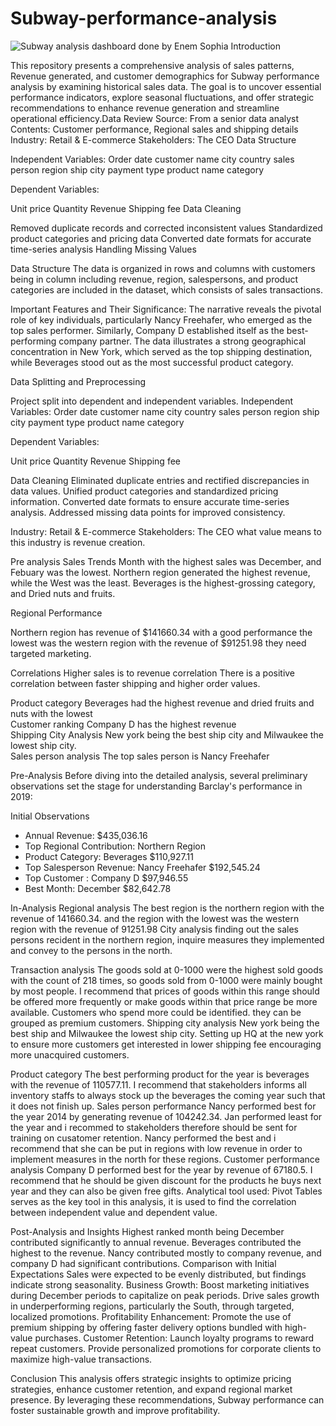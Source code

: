 # Subway-performance-analysis
![Subway analysis dashboard done by Enem Sophia](https://github.com/user-attachments/assets/b32235b0-e633-437b-b3a0-0b81aac0749d)
Introduction

This repository presents a comprehensive analysis of sales patterns, Revenue generated, and customer demographics for Subway performance analysis by examining historical sales data. The goal is to uncover essential performance indicators, explore seasonal fluctuations, and offer strategic recommendations to enhance revenue generation and streamline operational efficiency.Data Review                                                                                                                                                   Source: From a senior data analyst
Contents: Customer performance, Regional sales and shipping details
Industry: Retail & E-commerce
Stakeholders: The CEO
Data Structure

Independent Variables:
Order date
customer name
city
country
sales person
region
ship city
payment type
product name
category

Dependent Variables:

Unit price
Quantity
Revenue
Shipping fee
                                                                                                                                                                   Data Cleaning

Removed duplicate records and corrected inconsistent values
Standardized product categories and pricing data
Converted date formats for accurate time-series analysis
Handling Missing Values

Data Structure
The data is organized in rows and columns with customers being in column including revenue, region, salespersons, and product categories are included in the dataset, which consists of sales transactions.


Important Features and Their Significance: The narrative reveals the pivotal role of key individuals, particularly Nancy Freehafer, who emerged as the top sales performer. Similarly, Company D established itself as the best-performing company partner. The data illustrates a strong geographical concentration in New York, which served as the top shipping destination, while Beverages stood out as the most successful product category.


Data Splitting and Preprocessing


Project split into dependent and independent variables.
Independent Variables:
Order date
customer name
city
country
sales person
region
ship city
payment type
product name
category

Dependent Variables:

Unit price
Quantity
Revenue
Shipping fee


Data Cleaning
Eliminated duplicate entries and rectified discrepancies in data values.
Unified product categories and standardized pricing information.
Converted date formats to ensure accurate time-series analysis.
Addressed missing data points for improved consistency.

Industry: Retail & E-commerce
Stakeholders: The CEO
what value means to this industry is revenue creation.   
                                                                                    

Pre analysis                                                                                                                                Sales Trends
Month with the highest sales was December, and Febuary was the lowest. 
Northern region generated the highest revenue, while the West was the least.
Beverages is the highest-grossing category, and Dried nuts and fruits.

Regional Performance

Northern region has revenue of $141660.34 with a good performance
the lowest was the western region with the revenue of $91251.98 they need targeted marketing.

Correlations
Higher sales is to revenue correlation
There is a positive correlation between faster shipping and higher order values.                                                          

Product category                                                                                                                                                                Beverages had the highest revenue and dried fruits and nuts with the lowest                                                                              
Customer ranking                                                                                                                                                               Company D has the highest revenue                                                                                                                                                    
Shipping City Analysis
New york being the best ship city and Milwaukee the lowest ship city.                                                                          
Sales person analysis                                                                                                                      The top sales person is Nancy Freehafer


Pre-Analysis
Before diving into the detailed analysis, several preliminary observations set the stage for understanding Barclay's performance in 2019:

Initial Observations
- Annual Revenue: $435,036.16
- Top Regional Contribution: Northern Region 
- Product Category: Beverages $110,927.11
- Top Salesperson Revenue: Nancy Freehafer $192,545.24
- Top Customer : Company D $97,946.55
- Best Month: December $82,642.78

In-Analysis
Regional analysis
The best region is the northern region with the revenue of 141660.34. and the region with the lowest was the western region with the revenue of 91251.98
City analysis 
finding out the sales persons recident in the northern region, inquire measures they implemented and convey to the persons in the north.


Transaction analysis 
The goods sold at 0-1000 were the highest sold goods with the count of 218 times, so goods sold from 0-1000 were mainly bought by most people. I recommend that prices of goods within this range should be offered more frequently or make goods within that price range be more available. Customers who spend more could be identified. they can be grouped as premium customers. 
Shipping city analysis 
New york being the best ship and Milwaukee the lowest ship city. 
 Setting up HQ at the new york to ensure more customers get interested in lower shipping fee encouraging more unacquired customers.


Product category
The best performing product for the year is beverages with the revenue of 110577.11. I recommend that stakeholders informs all inventory staffs to  always stock up the beverages the coming year such that it does not finish up.
Sales person performance
Nancy performed best for the year 2014 by generating revenue of 104242.34.
Jan performed least for the year and i recommed to stakeholders therefore should be sent for training on cusatomer retention.
Nancy performed the best and i recommend that she can be put in regions with low revenue in order to implement measures in the north for these regions.
Customer performance analysis
Company D performed best for the year by revenue of 67180.5.
I recommend that he should be given discount for the products he buys next year and they can also be given free gifts.
Analytical tool used: 
Pivot Tables serves as the key tool in this analysis, it is used to find the correlation between independent value and dependent value.


Post-Analysis and Insights
Highest ranked month being December contributed significantly to annual revenue.
Beverages contributed the highest to the  revenue.
Nancy contributed mostly to company revenue, and company D had significant contributions.
Comparison with Initial Expectations
Sales were expected to be evenly distributed, but findings indicate strong seasonality.
Business Growth:
Boost marketing initiatives during December periods to capitalize on peak periods.
Drive sales growth in underperforming regions, particularly the South, through targeted, localized promotions.
Profitability Enhancement:
Promote the use of premium shipping by offering faster delivery options bundled with high-value purchases.
Customer Retention:
Launch loyalty programs to reward repeat customers.
Provide personalized promotions for corporate clients to maximize high-value transactions.










Conclusion
This analysis offers strategic insights to optimize pricing strategies, enhance customer retention, and expand regional market presence. By leveraging these recommendations, Subway performance can foster sustainable growth and improve profitability.


